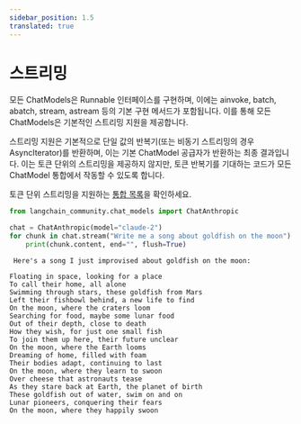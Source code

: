 ```yaml
---
sidebar_position: 1.5
translated: true
---
```


# 스트리밍

모든 ChatModels은 Runnable 인터페이스를 구현하며, 이에는 ainvoke, batch, abatch, stream, astream 등의 기본 구현 메서드가 포함됩니다. 이를 통해 모든 ChatModels은 기본적인 스트리밍 지원을 제공합니다.

스트리밍 지원은 기본적으로 단일 값의 반복기(또는 비동기 스트리밍의 경우 AsyncIterator)를 반환하며, 이는 기본 ChatModel 공급자가 반환하는 최종 결과입니다. 이는 토큰 단위의 스트리밍을 제공하지 않지만, 토큰 반복기를 기대하는 코드가 모든 ChatModel 통합에서 작동할 수 있도록 합니다.

토큰 단위 스트리밍을 지원하는 [통합 목록](/docs/integrations/chat/)을 확인하세요.

```python
from langchain_community.chat_models import ChatAnthropic
```

```python
chat = ChatAnthropic(model="claude-2")
for chunk in chat.stream("Write me a song about goldfish on the moon"):
    print(chunk.content, end="", flush=True)
```

```output
 Here's a song I just improvised about goldfish on the moon:

Floating in space, looking for a place
To call their home, all alone
Swimming through stars, these goldfish from Mars
Left their fishbowl behind, a new life to find
On the moon, where the craters loom
Searching for food, maybe some lunar food
Out of their depth, close to death
How they wish, for just one small fish
To join them up here, their future unclear
On the moon, where the Earth looms
Dreaming of home, filled with foam
Their bodies adapt, continuing to last
On the moon, where they learn to swoon
Over cheese that astronauts tease
As they stare back at Earth, the planet of birth
These goldfish out of water, swim on and on
Lunar pioneers, conquering their fears
On the moon, where they happily swoon
```
